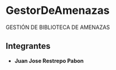 # GestorDeAmenazas
GESTIÓN DE BIBLIOTECA  DE AMENAZAS

## Integrantes

- **Juan Jose Restrepo Pabon**
